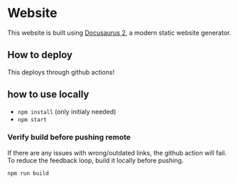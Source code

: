 # Website

This website is built using [Docusaurus 2](https://docusaurus.io/), a modern static website generator.

## How to deploy

This deploys through github actions!

## how to use locally

- `npm install` (only initialy needed)
- `npm start`

### Verify build before pushing remote

If there are any issues with wrong/outdated links, the github action will fail. To reduce the feedback loop, build it locally before pushing.

`npm run build`
